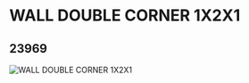 # WALL DOUBLE CORNER 1X2X1
## 23969
![WALL DOUBLE CORNER 1X2X1](https://lc-www-live-s.legocdn.com/media/bricks/5/2/6131870.jpg)